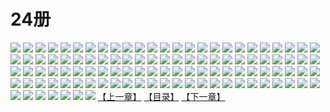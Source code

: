 # 24册
![](https://mao.mhtupian.com/uploads/img/7563/111253/1.jpg)
![](https://mao.mhtupian.com/uploads/img/7563/111253/2.jpg)
![](https://mao.mhtupian.com/uploads/img/7563/111253/3.jpg)
![](https://mao.mhtupian.com/uploads/img/7563/111253/4.jpg)
![](https://mao.mhtupian.com/uploads/img/7563/111253/5.jpg)
![](https://mao.mhtupian.com/uploads/img/7563/111253/6.jpg)
![](https://mao.mhtupian.com/uploads/img/7563/111253/7.jpg)
![](https://mao.mhtupian.com/uploads/img/7563/111253/8.jpg)
![](https://mao.mhtupian.com/uploads/img/7563/111253/9.jpg)
![](https://mao.mhtupian.com/uploads/img/7563/111253/10.jpg)
![](https://mao.mhtupian.com/uploads/img/7563/111253/11.jpg)
![](https://mao.mhtupian.com/uploads/img/7563/111253/12.jpg)
![](https://mao.mhtupian.com/uploads/img/7563/111253/13.jpg)
![](https://mao.mhtupian.com/uploads/img/7563/111253/14.jpg)
![](https://mao.mhtupian.com/uploads/img/7563/111253/15.jpg)
![](https://mao.mhtupian.com/uploads/img/7563/111253/16.jpg)
![](https://mao.mhtupian.com/uploads/img/7563/111253/17.jpg)
![](https://mao.mhtupian.com/uploads/img/7563/111253/18.jpg)
![](https://mao.mhtupian.com/uploads/img/7563/111253/19.jpg)
![](https://mao.mhtupian.com/uploads/img/7563/111253/20.jpg)
![](https://mao.mhtupian.com/uploads/img/7563/111253/21.jpg)
![](https://mao.mhtupian.com/uploads/img/7563/111253/22.jpg)
![](https://mao.mhtupian.com/uploads/img/7563/111253/23.jpg)
![](https://mao.mhtupian.com/uploads/img/7563/111253/24.jpg)
![](https://mao.mhtupian.com/uploads/img/7563/111253/25.jpg)
![](https://mao.mhtupian.com/uploads/img/7563/111253/26.jpg)
![](https://mao.mhtupian.com/uploads/img/7563/111253/27.jpg)
![](https://mao.mhtupian.com/uploads/img/7563/111253/28.jpg)
![](https://mao.mhtupian.com/uploads/img/7563/111253/29.jpg)
![](https://mao.mhtupian.com/uploads/img/7563/111253/30.jpg)
![](https://mao.mhtupian.com/uploads/img/7563/111253/31.jpg)
![](https://mao.mhtupian.com/uploads/img/7563/111253/32.jpg)
![](https://mao.mhtupian.com/uploads/img/7563/111253/33.jpg)
![](https://mao.mhtupian.com/uploads/img/7563/111253/34.jpg)
![](https://mao.mhtupian.com/uploads/img/7563/111253/35.jpg)
![](https://mao.mhtupian.com/uploads/img/7563/111253/36.jpg)
![](https://mao.mhtupian.com/uploads/img/7563/111253/37.jpg)
![](https://mao.mhtupian.com/uploads/img/7563/111253/38.jpg)
![](https://mao.mhtupian.com/uploads/img/7563/111253/39.jpg)
![](https://mao.mhtupian.com/uploads/img/7563/111253/40.jpg)
![](https://mao.mhtupian.com/uploads/img/7563/111253/41.jpg)
![](https://mao.mhtupian.com/uploads/img/7563/111253/42.jpg)
![](https://mao.mhtupian.com/uploads/img/7563/111253/43.jpg)
![](https://mao.mhtupian.com/uploads/img/7563/111253/44.jpg)
![](https://mao.mhtupian.com/uploads/img/7563/111253/45.jpg)
![](https://mao.mhtupian.com/uploads/img/7563/111253/46.jpg)
![](https://mao.mhtupian.com/uploads/img/7563/111253/47.jpg)
![](https://mao.mhtupian.com/uploads/img/7563/111253/48.jpg)
![](https://mao.mhtupian.com/uploads/img/7563/111253/49.jpg)
![](https://mao.mhtupian.com/uploads/img/7563/111253/50.jpg)
![](https://mao.mhtupian.com/uploads/img/7563/111253/51.jpg)
![](https://mao.mhtupian.com/uploads/img/7563/111253/52.jpg)
![](https://mao.mhtupian.com/uploads/img/7563/111253/53.jpg)
![](https://mao.mhtupian.com/uploads/img/7563/111253/54.jpg)
![](https://mao.mhtupian.com/uploads/img/7563/111253/55.jpg)
![](https://mao.mhtupian.com/uploads/img/7563/111253/56.jpg)
![](https://mao.mhtupian.com/uploads/img/7563/111253/57.jpg)
![](https://mao.mhtupian.com/uploads/img/7563/111253/58.jpg)
![](https://mao.mhtupian.com/uploads/img/7563/111253/59.jpg)
![](https://mao.mhtupian.com/uploads/img/7563/111253/60.jpg)
![](https://mao.mhtupian.com/uploads/img/7563/111253/61.jpg)
![](https://mao.mhtupian.com/uploads/img/7563/111253/62.jpg)
![](https://mao.mhtupian.com/uploads/img/7563/111253/63.jpg)
![](https://mao.mhtupian.com/uploads/img/7563/111253/64.jpg)
![](https://mao.mhtupian.com/uploads/img/7563/111253/65.jpg)
![](https://mao.mhtupian.com/uploads/img/7563/111253/66.jpg)
![](https://mao.mhtupian.com/uploads/img/7563/111253/67.jpg)
![](https://mao.mhtupian.com/uploads/img/7563/111253/68.jpg)
![](https://mao.mhtupian.com/uploads/img/7563/111253/69.jpg)
![](https://mao.mhtupian.com/uploads/img/7563/111253/70.jpg)
![](https://mao.mhtupian.com/uploads/img/7563/111253/71.jpg)
![](https://mao.mhtupian.com/uploads/img/7563/111253/72.jpg)
![](https://mao.mhtupian.com/uploads/img/7563/111253/73.jpg)
![](https://mao.mhtupian.com/uploads/img/7563/111253/74.jpg)
![](https://mao.mhtupian.com/uploads/img/7563/111253/75.jpg)
![](https://mao.mhtupian.com/uploads/img/7563/111253/76.jpg)
![](https://mao.mhtupian.com/uploads/img/7563/111253/77.jpg)
![](https://mao.mhtupian.com/uploads/img/7563/111253/78.jpg)
![](https://mao.mhtupian.com/uploads/img/7563/111253/79.jpg)
![](https://mao.mhtupian.com/uploads/img/7563/111253/80.jpg)
![](https://mao.mhtupian.com/uploads/img/7563/111253/81.jpg)
![](https://mao.mhtupian.com/uploads/img/7563/111253/82.jpg)
![](https://mao.mhtupian.com/uploads/img/7563/111253/83.jpg)
![](https://mao.mhtupian.com/uploads/img/7563/111253/84.jpg)
![](https://mao.mhtupian.com/uploads/img/7563/111253/85.jpg)
![](https://mao.mhtupian.com/uploads/img/7563/111253/86.jpg)
![](https://mao.mhtupian.com/uploads/img/7563/111253/87.jpg)
![](https://mao.mhtupian.com/uploads/img/7563/111253/88.jpg)
![](https://mao.mhtupian.com/uploads/img/7563/111253/89.jpg)
![](https://mao.mhtupian.com/uploads/img/7563/111253/90.jpg)
![](https://mao.mhtupian.com/uploads/img/7563/111253/91.jpg)
![](https://mao.mhtupian.com/uploads/img/7563/111253/92.jpg)
![](https://mao.mhtupian.com/uploads/img/7563/111253/93.jpg)
![](https://mao.mhtupian.com/uploads/img/7563/111253/94.jpg)
![](https://mao.mhtupian.com/uploads/img/7563/111253/95.jpg)
![](https://mao.mhtupian.com/uploads/img/7563/111253/96.jpg)
![](https://mao.mhtupian.com/uploads/img/7563/111253/97.jpg)
![](https://mao.mhtupian.com/uploads/img/7563/111253/98.jpg)
![](https://mao.mhtupian.com/uploads/img/7563/111253/99.jpg)
![](https://mao.mhtupian.com/uploads/img/7563/111253/100.jpg)
![](https://mao.mhtupian.com/uploads/img/7563/111253/101.jpg)
![](https://mao.mhtupian.com/uploads/img/7563/111253/102.jpg)
![](https://mao.mhtupian.com/uploads/img/7563/111253/103.jpg)
![](https://mao.mhtupian.com/uploads/img/7563/111253/104.jpg)
![](https://mao.mhtupian.com/uploads/img/7563/111253/105.jpg)
![](https://mao.mhtupian.com/uploads/img/7563/111253/106.jpg)
![](https://mao.mhtupian.com/uploads/img/7563/111253/107.jpg)
[【上一章】](./157.md)
[【目录】](./README.md)
[【下一章】](./159.md)
